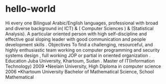 # hello-world
Hi every one
Bilingual Arabic/English languages, professional with broad and diverse background in( ICT) &amp; ( Computer  Sciences ) &amp; (Statistical Analysis). A particular oriented person with high self-discipline and effective goal sloping leader with good communication and people development skills .   Objectives  To find a challenging, resourceful, and highly enthusiastic team working on computer programming and security systems design , full working JOP or partial in oriented organization  . Education    Juba University, Khartoum, Sudan . Master of IT(Information Technology) 2009   •Neelain University, High Diploma in computer science 2006   •Khartoum University Bachelor of Mathematical Science, School Mathematical 
